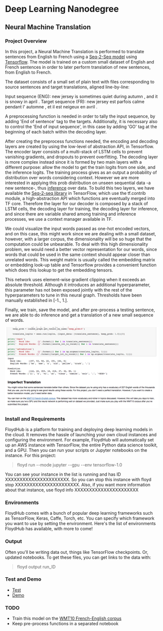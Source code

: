 # Deep Learning Nanodegree

## Neural Machine Translation

[image1]: ./language-translation_screenshot.png "Language Translation Screenshot"

### Project Overview

In this project, a Neural Machine Translation is performed to translate sentences from English to French using a [Seq-2-Seq model](https://github.com/google/seq2seq/blob/master/docs/nmt.md) using [Tensorflow](www.tensorflow.org/tutorials/seq2seq). The model is trained on a custom small dataset of English and French sentences in order to later perform translation of new sentences, from English to French. 

The dataset consists of a small set of plain text with files corresponding to source sentences and target translations, aligned line-by-line: 

Input sequence (ENG): new jersey is sometimes quiet during autumn , and it is snowy in april .
Target sequence (FR): new jersey est parfois calme pendant l' automne , et il est neigeux en avril .

A preprocessing function is needed in order to tally the input sequence, by adding 'End of sentence' tag to the targets. Additionally, it is necessary also to control the 'End of input sequence', in this case by adding 'GO' tag at the beginning of each batch within the decoding layer. 

After creating the preprocess functions needed, the encoding and decoding layers are created by using the low-level of abstraction API, in Tensorflow. The encoder layer consists of a multi-stack of LSTM cells to prevent vanishing gradients, and dropouts to prevent overfitting. The decoding layer is more complex instead since it is formed by two main layers with a different purpose: allow the model to get the train logits from one side,  and the inference logits. The training process gives as an output a probability of distribution over words considering context. However we are more interested in applying this prob distribution on unseen sequential data -a new sentence-, thus [inference](https://www.tensorflow.org/tutorials/seq2seq#inference_how_to_generate_translations) over data. To build this two layers, we have available the [Seq-2-seq library](https://www.tensorflow.org/api_guides/python/contrib.seq2seq) in TensorFlow, which use the tf.contrib module, a high-abstraction API which functions are eventually merged into TF core. Therefore the layer for our decoder is composed by a stack of LSTM cells, the decoding layer for training, the decoding layer for inference, and since there are variable shared among training and inference processes, we use a context manager available in TF. 

We could visualize the input words passed as one-hot encoded vectors, and on this case, this might work since we are dealing with a small dataset, however, with a larger corpus, the dimensionality will be so huge that the computation could be unbearable. To deal with this high dimensionality problem, we would need a better vector representation for our words, since words that could be used in the same context should appear closer than unrelated words. This weight matrix is usually called the embedding matrix or embedding look-up table and Tensorflow provides a convenient function which does this lookup to get the embedding tensors. 

This network uses element-wise gradient clipping when it exceeds an absolute threshold. Although it introduces an additional hyperparameter, this parameter has not been exposed jointly with the rest of the hyperparameters to tune in this neural graph. Thresholds have been manually established in [-1., 1.]. 

Finally, we train, save the model, and after pre-process a testing sentence, we are able to do inference and get a translation of a new small sequence of words. 

![Language Translation Screenshot][image1]

### Install and Requirements

FloydHub is a platform for training and deploying deep learning models in the cloud. It removes the hassle of launching your own cloud instances and configuring the environment. For example, FloydHub will automatically set up an AWS instance with TensorFlow, the entire Python data science toolkit, and a GPU. Then you can run your scripts or Jupyter notebooks on the instance. 
For this project: 

> floyd run --mode jupyter --gpu --env tensorflow-1.0

You can see your instance in the list is running and has ID XXXXXXXXXXXXXXXXXXXXXX. So you can stop this instance with floyd stop XXXXXXXXXXXXXXXXXXXXXX. Also, if you want more information about that instance, use floyd info XXXXXXXXXXXXXXXXXXXXXX

### Environments

FloydHub comes with a bunch of popular deep learning frameworks such as TensorFlow, Keras, Caffe, Torch, etc. You can specify which framework you want to use by setting the environment. Here's the list of environments FloydHub has available, with more to come!

### Output
Often you'll be writing data out, things like TensorFlow checkpoints. Or, updated notebooks. To get these files, you can get links to the data with:

> floyd output run_ID

### Test and Demo

* [Test](http://localhost:8888/notebooks/dlnd_language_translation.ipynb)
* [Demo](https://www.floydhub.com/nvmoyar/projects/text-translation)

### TODO

* Train this model on the [WMT10 French-English corpus](http://www.statmt.org/wmt10/training-giga-fren.tar)
* Keep pre-process functions in a separated notebook